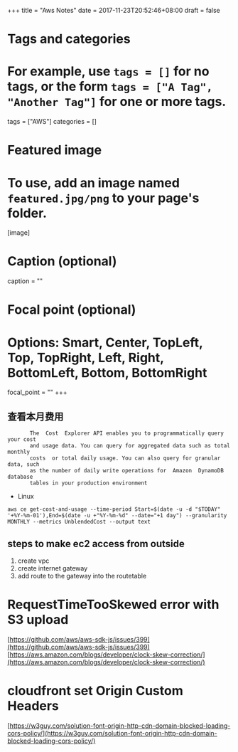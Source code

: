 +++
title = "Aws Notes"
date = 2017-11-23T20:52:46+08:00
draft = false

# Tags and categories
# For example, use `tags = []` for no tags, or the form `tags = ["A Tag", "Another Tag"]` for one or more tags.
tags = ["AWS"]
categories = []

# Featured image
# To use, add an image named `featured.jpg/png` to your page's folder. 
[image]
  # Caption (optional)
  caption = ""

  # Focal point (optional)
  # Options: Smart, Center, TopLeft, Top, TopRight, Left, Right, BottomLeft, Bottom, BottomRight
  focal_point = ""
+++


## 查看本月费用



```
       The  Cost  Explorer API enables you to programmatically query your cost
       and usage data. You can query for aggregated data such as total monthly
       costs  or total daily usage. You can also query for granular data, such
       as the number of daily write operations for  Amazon  DynamoDB  database
       tables in your production environment
```

- Linux

```
aws ce get-cost-and-usage --time-period Start=$(date -u -d "$TODAY" '+%Y-%m-01'),End=$(date -u +"%Y-%m-%d" --date="+1 day") --granularity MONTHLY --metrics UnblendedCost --output text
```


## steps to make ec2 access from outside

1. create vpc
2. create  internet gateway
3. add route to the gateway into the routetable

# RequestTimeTooSkewed error with S3 upload
[https://github.com/aws/aws-sdk-js/issues/399](https://github.com/aws/aws-sdk-js/issues/399)
[https://aws.amazon.com/blogs/developer/clock-skew-correction/](https://aws.amazon.com/blogs/developer/clock-skew-correction/)

# cloudfront set Origin Custom Headers
[https://w3guy.com/solution-font-origin-http-cdn-domain-blocked-loading-cors-policy/](https://w3guy.com/solution-font-origin-http-cdn-domain-blocked-loading-cors-policy/)
